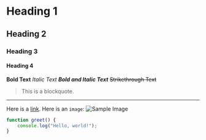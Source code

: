 # Heading 1

## Heading 2

### Heading 3

#### Heading 4

**Bold Text**
_Italic Text_
**_Bold and Italic Text_**
~~Strikethrough Text~~

> This is a blockquote.

---

Here is a [link](https://example.com).
Here is an `image`:
![Sample Image](https://example.com/image.jpg)

```js
function greet() {
    console.log("Hello, world!");
}
```
